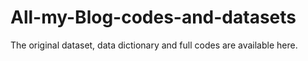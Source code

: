 # All-my-Blog-codes-and-datasets
The original dataset, data dictionary and full codes are available here.
